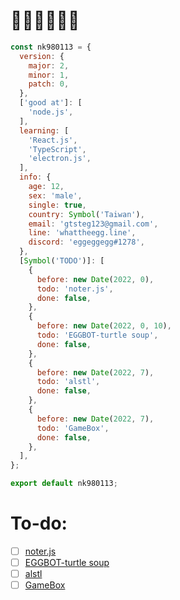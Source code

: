# 🤔🤔🤔🤔🤔🤔

```js
const nk980113 = {
  version: {
    major: 2,
    minor: 1,
    patch: 0,
  },
  ['good at']: [
    'node.js',
  ],
  learning: [
    'React.js',
    'TypeScript',
    'electron.js',
  ],
  info: {
    age: 12,
    sex: 'male',
    single: true,
    country: Symbol('Taiwan'),
    email: 'gtsteg123@gmail.com',
    line: 'whattheegg.line',
    discord: 'eggeggegg#1278',
  },
  [Symbol('TODO')]: [
    {
      before: new Date(2022, 0),
      todo: 'noter.js',
      done: false,
    },
    {
      before: new Date(2022, 0, 10),
      todo: 'EGGBOT-turtle soup',
      done: false,
    },
    {
      before: new Date(2022, 7),
      todo: 'alstl',
      done: false,
    },
    {
      before: new Date(2022, 7),
      todo: 'GameBox',
      done: false,
    },
  ],
};

export default nk980113;
```
# To-do:
 - [ ] [noter.js](https://github.com/nk980113/noter)
 - [ ] [EGGBOT-turtle soup](https://github.com/nk980113/EGGBOT)
 - [ ] [alstl](https://github.com/nk980113/alstl)
 - [ ] [GameBox](https://github.com/nk980113/GameBox)
